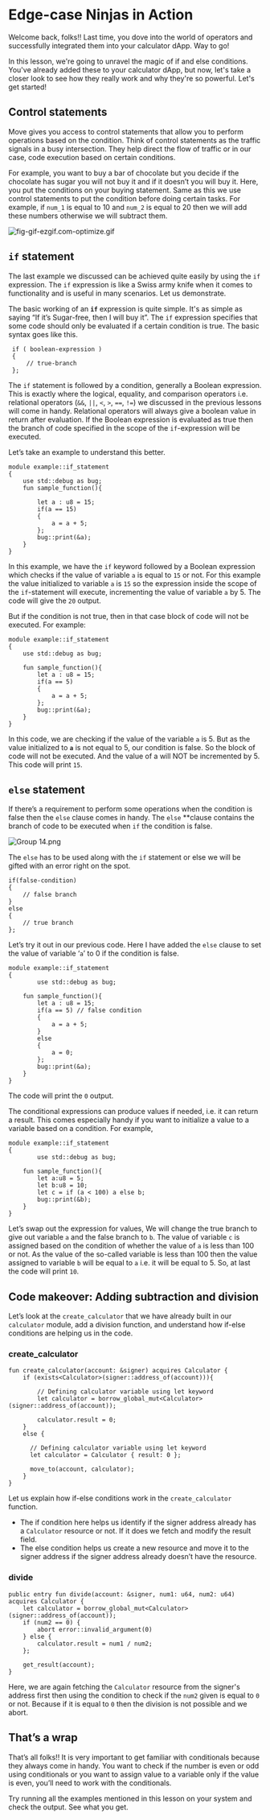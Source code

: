# Edge-case Ninjas in Action

Welcome back, folks!! Last time, you dove into the world of operators and successfully integrated them into your calculator dApp. Way to go!

In this lesson, we're going to unravel the magic of if and else conditions. You've already added these to your calculator dApp, but now, let's take a closer look to see how they really work and why they're so powerful. Let's get started!

## Control statements

Move gives you access to control statements that allow you to perform operations based on the condition. Think of control statements as the traffic signals in a busy intersection. They help direct the flow of traffic or in our case, code execution based on certain conditions.

For example, you want to buy a bar of chocolate but you decide if the chocolate has sugar you will not buy it and if it doesn’t you will buy it. Here, you put the conditions on your buying statement. Same as this we use control statements to put the condition before doing certain tasks. For example, if `num_1` is equal to 10 and `num_2` is equal to 20 then we will add these numbers otherwise we will subtract them.

![fig-gif-ezgif.com-optimize.gif](2%20Edge-case%20Ninjas%20in%20Action%20492ec91c730c460bbfe807839e088628/fig-gif-ezgif.com-optimize.gif)

## `if` statement

The last example we discussed can be achieved quite easily by using the `if` expression. The `if` expression is like a Swiss army knife when it comes to functionality and is useful in many scenarios. Let us demonstrate.

The basic working of an **`if`** expression is quite simple. It's as simple as saying “If it’s Sugar-free, then I will buy it”. The `if` expression specifies that some code should only be evaluated if a certain condition is true. The basic syntax goes like this.

```
 if ( boolean-expression )
 {
	 // true-branch
 };
```

The `if` statement is followed by a condition, generally a Boolean expression. This is exactly where the logical, equality, and comparison operators i.e. relational operators (`&&`, `||`, `<`, `>`, `==`, `!=`) we discussed in the previous lessons will come in handy. Relational operators will always give a boolean value in return after evaluation. If the Boolean expression is evaluated as true then the branch of code specified in the scope of the `if`-expression will be executed. 

Let’s take an example to understand this better.

```
module example::if_statement
{
    use std::debug as bug;
    fun sample_function(){
    
        let a : u8 = 15;
        if(a == 15)
        {
            a = a + 5;
        };
        bug::print(&a);
    }
}
```

In this example, we have the `if` keyword followed by a Boolean expression which checks if the value of variable `a` is equal to `15` or not. For this example the value initialized to variable `a` is `15` so the expression inside the scope of the `if`-statement will execute, incrementing the value of variable `a` by 5. The code will give the `20` output.

But if the condition is not true, then in that case block of code will not be executed. For example:

```
module example::if_statement
{
    use std::debug as bug;
    
    fun sample_function(){
        let a : u8 = 15;
        if(a == 5)
        {
            a = a + 5;
        };
        bug::print(&a);
    }
}
```

In this code, we are checking if the value of the variable `a` is 5. But as the value initialized to **`a`** is not equal to 5, our condition is false. So the block of code will not be executed. And the value of a will NOT be incremented by 5. This code will print `15`.

## `else` statement

If there’s a requirement to perform some operations when the condition is false then the `else` clause comes in handy. The `else` **clause contains the branch of code to be executed when `if` the condition is false. 

![Group 14.png](2%20Edge-case%20Ninjas%20in%20Action%20492ec91c730c460bbfe807839e088628/Group_14.png)

The `else` has to be used along with the `if` statement or else we will be gifted with an error right on the spot.

```
if(false-condition)
{
	// false branch
}
else
{
	// true branch
};
```

Let’s try it out in our previous code. Here I have added the `else` clause to set the value of variable ‘`a`’ to 0 if the condition is false. 

```
module example::if_statement
{    
		use std::debug as bug;
		
    fun sample_function(){
        let a : u8 = 15;
        if(a == 5) // false condition
        {
            a = a + 5;
        }
        else
        {
            a = 0;
        };
        bug::print(&a);
    }
}
```

The code will print the `0` output.

The conditional expressions can produce values if needed, i.e. it can return a result. This comes especially handy if you want to initialize a value to a variable based on a condition. For example, 

```
module example::if_statement
{     
		use std::debug as bug;
		
    fun sample_function(){
        let a:u8 = 5;
        let b:u8 = 10;
        let c = if (a < 100) a else b;
        bug::print(&b);
    }    
}
```

Let’s swap out the expression for values, We will change the true branch to give out variable `a` and the false branch to `b`. The value of variable `c` is assigned based on the condition of whether the value of `a` is less than 100 or not. As the value of the so-called variable is less than 100 then the value assigned to variable `b` will be equal to `a` i.e. it will be equal to 5. So, at last the code will print `10`.

## Code makeover: Adding subtraction and division

Let’s look at the `create_calculator` that we have already built in our `calculator` module, add a division function, and understand how if-else conditions are helping us in the code.

### create_calculator

```
fun create_calculator(account: &signer) acquires Calculator {
    if (exists<Calculator>(signer::address_of(account))){
    
        // Defining calculator variable using let keyword
        let calculator = borrow_global_mut<Calculator>(signer::address_of(account));
        
        calculator.result = 0;
    }
    else {
    
      // Defining calculator variable using let keyword
      let calculator = Calculator { result: 0 };
      
      move_to(account, calculator);
    }
}
```

Let us explain how if-else conditions work in the `create_calculator`  function.

- The if condition here helps us identify if the signer address already has a `Calculator` resource or not. If it does we fetch and modify the result field.
- The else condition helps us create a new resource and move it to the signer address if the signer address already doesn’t have the resource.

### divide

```
public entry fun divide(account: &signer, num1: u64, num2: u64) acquires Calculator {
    let calculator = borrow_global_mut<Calculator>(signer::address_of(account));
    if (num2 == 0) {
        abort error::invalid_argument(0)
    } else {
        calculator.result = num1 / num2;
    };

    get_result(account);
}
```

Here, we are again fetching the `Calculator` resource from the signer's address first then using the condition to check if the `num2` given is equal to `0` or not. Because if it is equal to `0` then the division is not possible and we abort.

## That’s a wrap

That’s all folks!! It is very important to get familiar with conditionals because they always come in handy. You want to check if the number is even or odd using conditionals or you want to assign value to a variable only if the value is even, you’ll need to work with the conditionals.

Try running all the examples mentioned in this lesson on your system and check the output. See what you get. 